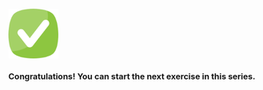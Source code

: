 <br>

<img src="./assets/done.png" alt="drawing" width="100"/> 

<br>

###  Congratulations! You can start the next exercise in this series.